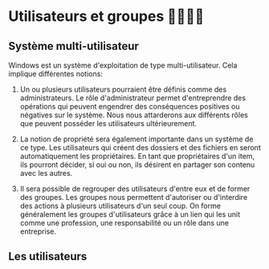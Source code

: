 # Utilisateurs et groupes 👨‍👩‍👧‍👦

## Système multi-utilisateur

Windows est un système d'exploitation de type multi-utilisateur. Cela implique différentes notions:

1. Un ou plusieurs utilisateurs pourraient être définis comme des administrateurs. Le rôle d'administrateur permet d'entreprendre des opérations qui peuvent engendrer des conséquences positives ou négatives sur le système. Nous nous attarderons aux différents rôles que peuvent posséder les utilisateurs ultérieurement.

2. La notion de propriété sera également importante dans un système de ce type. Les utilisateurs qui créent des dossiers et des fichiers en seront automatiquement les propriétaires. En tant que propriétaires d'un item, ils pourront décider, si oui ou non, ils désirent en partager son contenu avec les autres.

3. Il sera possible de regrouper des utilisateurs d'entre eux et de former des groupes. Les groupes nous permettent d'autoriser ou d'interdire des actions à plusieurs utilisateurs d'un seul coup. On forme généralement les groupes d'utilisateurs grâce à un lien qui les unit comme une profession, une responsabilité ou un rôle dans une entreprise.

## Les utilisateurs

